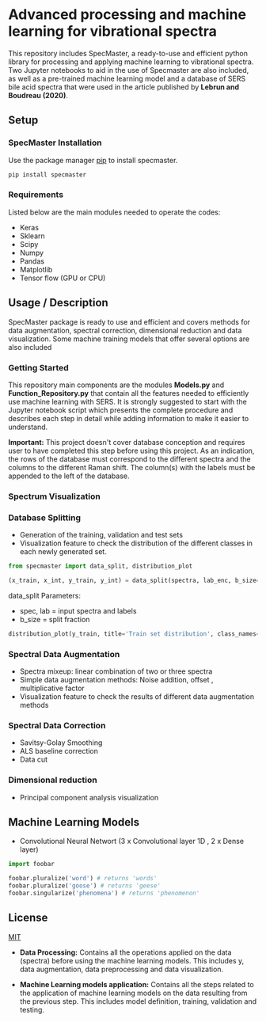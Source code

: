 # Advanced processing and machine learning for vibrational spectra

This repository includes SpecMaster, a ready-to-use and efficient python library for processing and applying machine learning to vibrational spectra. Two Jupyter notebooks to aid in the use of Specmaster are also included, as well as a pre-trained machine learning model and a database of SERS bile acid spectra that were used in the article published by **Lebrun and Boudreau (2020)**.


## Setup

### SpecMaster Installation

Use the package manager [pip](https://pip.pypa.io/en/stable/) to install specmaster.

```bash
pip install specmaster
```

### Requirements
Listed below are the main modules needed to operate the codes: 

* Keras
* Sklearn
* Scipy
* Numpy
* Pandas
* Matplotlib
* Tensor flow (GPU or CPU)


## Usage / Description 

SpecMaster package is ready to use and efficient and covers methods for data augmentation, spectral correction, dimensional reduction and data visualization. Some machine training models that offer several options are also included

### Getting Started 

This repository main components are the modules **Models.py** and **Function_Repository.py** that contain all the features needed to efficiently use machine learning with SERS. It is strongly suggested to start with the Jupyter notebook script which presents the complete procedure and describes each step in detail while adding information to make it easier to understand.  


**Important:** This project doesn't cover database conception and requires user to have completed this step before using this project. As an indication, the rows of the database must correspond to the different spectra and the columns to the different Raman shift. The column(s) with the labels must be appended to the left of the database.

### Spectrum Visualization

### Database Splitting
* Generation of the training, validation and test sets
* Visualization feature to check the distribution of the different classes in each newly generated set.

```python
from specmaster import data_split, distribution_plot

(x_train, x_int, y_train, y_int) = data_split(spectra, lab_enc, b_size=0.4, rdm_ste=3, report_enabled=False)
```
data_split
  Parameters:
  * spec, lab = input spectra and labels
  * b_size = split fraction 

```python
distribution_plot(y_train, title='Train set distribution', class_names=classnames)
```

### Spectral Data Augmentation
* Spectra mixeup: linear combination of two or three spectra 
* Simple data augmentation methods: Noise addition, offset , multiplicative factor
* Visualization feature to check the results of different data augmentation methods

### Spectral Data Correction
* Savitsy-Golay Smoothing
* ALS baseline correction 
* Data cut 

### Dimensional reduction
* Principal component analysis visualization 

## Machine Learning Models 
* Convolutional Neural Networt (3 x Convolutional layer 1D , 2 x Dense layer)   


```python
import foobar

foobar.pluralize('word') # returns 'words'
foobar.pluralize('goose') # returns 'geese'
foobar.singularize('phenomena') # returns 'phenomenon'
```
## License
[MIT](https://choosealicense.com/licenses/mit/)



* **Data Processing:** Contains all the operations applied on the data (spectra) before using the machine learning models. This includes  y, data augmentation, data preprocessing and data visualization.  

* **Machine Learning models application:** Contains all the steps related to the application of machine learning models on the data resulting from the previous step. This includes model definition, training, validation and testing.


